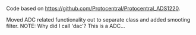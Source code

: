 Code based on https://github.com/Protocentral/Protocentral_ADS1220.

Moved ADC related functionality out to separate class and added smooting filter.
NOTE: Why did I call 'dac'?  This is a ADC...
